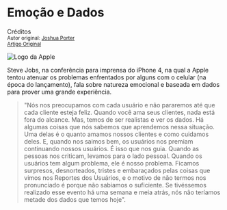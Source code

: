 Emoção e Dados
=============================================================
Créditos<br/>
<small>Autor original: [Joshua Porter](http://52weeksofux.com/)<br/>[Artigo Original](http://52weeksofux.com/post/832646573/emotion-and-data)</small>

![Logo da Apple](http://media.tumblr.com/tumblr_l5sw99lwKL1qz8ohs.png "Logo da Apple")

Steve Jobs, na conferência para imprensa do iPhone 4, na qual a Apple tentou atenuar os problemas enfrentados por alguns com o celular (na época do lançamento), fala sobre natureza emocional e baseada em dados para prover uma grande experiência.

> "Nós nos preocupamos com cada usuário e não pararemos até que cada cliente esteja feliz. Quando você ama seus clientes, nada está fora do alcance. Mas, temos de ser realistas e ver os dados. Há algumas coisas que nós sabemos que aprendemos nessa situação. Uma delas é o quanto amamos nossos clientes e como cuidamos deles. E, quando nos saimos bem, os usuários nos premiam continuando nossos usuários. É isso que nos guia. Quando as pessoas nos criticam, levamos para o lado pessoal. Quando os usuários tem algum problema, ele é nosso problema. Ficamos surpresos, desnorteados, tristes e embaraçados pelas coisas que vimos nos Reportes dos Usuários, e o motivo de não termos nos pronunciado é porque não sabiamos o suficiente. Se tivéssemos realizado esse evento há uma semana e meia atrás, nós não teríamos metade dos dados que temos hoje".
